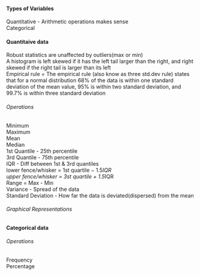 #### Types of Variables
Quantitative - Arithmetic operations makes sense <br/>
Categorical   <br/>

#### Quantitaive data
Robust statistics are unaffected by outliers(max or min) <br/>
A histogram is left skewed if it has the left tail larger than the right, and right skewed if the right tail is larger than its left <br/>
Empirical rule = The empirical rule (also know as three std.dev rule) states that for a normal distribution 68% of the data is within one standard deviation of the mean value, 95% is within two standard deviation, and 99.7% is within three standard deviation <br/>

###### Operations
Minimum <br/>
Maximum <br/>
Mean <br/>
Median <br/>
1st Quantile - 25th percentile <br/>
3rd Quantile - 75th percentile <br/>
IQR - Diff between 1st & 3rd quantiles <br/>
lower fence/whisker = 1st quartile − 1.5*IQR <br/>
upper fence/whisker = 3st quartile + 1.5*IQR <br/>
Range = Max - Min <br/>
Variance - Spread of the data <br/>
Standard Deviation - How far the data is deviated(dispersed) from the mean <br/>

###### Graphical Representations


#### Categorical data

###### Operations
Frequency  <br/>
Percentage  <br/>







 <br/>
&nbsp; 
